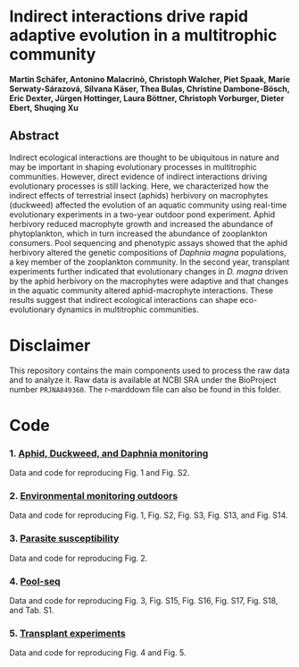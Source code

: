 # Indirect interactions drive rapid adaptive evolution in a multitrophic community

**Martin Schäfer, Antonino Malacrinò, Christoph Walcher, Piet Spaak, Marie Serwaty-Sárazová, Silvana Käser, Thea Bulas, Christine Dambone-Bösch, Eric Dexter, Jürgen Hottinger, Laura Böttner, Christoph Vorburger, Dieter Ebert, Shuqing Xu**

## Abstract
Indirect ecological interactions are thought to be ubiquitous in nature and may be important in shaping evolutionary processes in multitrophic communities. However, direct evidence of indirect interactions driving evolutionary processes is still lacking. Here, we characterized how the indirect effects of terrestrial insect (aphids) herbivory on macrophytes (duckweed) affected the evolution of an aquatic community using real-time evolutionary experiments in a two-year outdoor pond experiment. Aphid herbivory reduced macrophyte growth and increased the abundance of phytoplankton, which in turn increased the abundance of zooplankton consumers. Pool sequencing and phenotypic assays showed that the aphid herbivory altered the genetic compositions of *Daphnia magna* populations, a key member of the zooplankton community. In the second year, transplant experiments further indicated that evolutionary changes in *D. magna* driven by the aphid herbivory on the macrophytes were adaptive and that changes in the aquatic community altered aphid-macrophyte interactions. These results suggest that indirect ecological interactions can shape eco-evolutionary dynamics in multitrophic communities.

# Disclaimer

This repository contains the main components used to process the raw data and to analyze it. Raw data is available at NCBI SRA under the BioProject number `PRJNA849360`.
The r-marddown file can also be found in this folder.

# Code

### **1.** [Aphid, Duckweed, and Daphnia monitoring](/1_monitoring)
Data and code for reproducing Fig. 1 and Fig. S2.

### **2.** [Environmental monitoring outdoors](/2_environment)
Data and code for reproducing Fig. 1, Fig. S2, Fig. S3, Fig. S13, and Fig. S14.

### **3.** [Parasite susceptibility](/3_parasite)
Data and code for reproducing Fig. 2.

### **4.** [Pool-seq](/4_poolseq)
Data and code for reproducing Fig. 3, Fig. S15, Fig. S16, Fig. S17, Fig. S18, and Tab. S1.

### **5.** [Transplant experiments](/5_transplant)
Data and code for reproducing Fig. 4 and Fig. 5.

